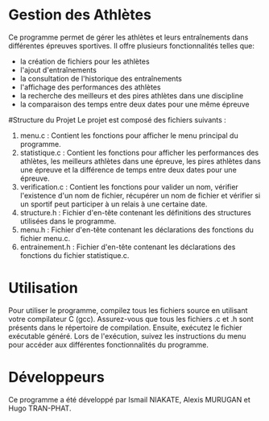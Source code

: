 # Gestion des Athlètes

Ce programme permet de gérer les athlètes et leurs entraînements dans différentes épreuves sportives. 
Il offre plusieurs fonctionnalités telles que:
  - la création de fichiers pour les athlètes
  - l'ajout d'entraînements
  - la consultation de l'historique des entraînements
  - l'affichage des performances des athlètes
  - la recherche des meilleurs et des pires athlètes dans une discipline
  - la comparaison des temps entre deux dates pour une même épreuve


#Structure du Projet
Le projet est composé des fichiers suivants :

1. menu.c : Contient les fonctions pour afficher le menu principal du programme.
2. statistique.c : Contient les fonctions pour afficher les performances des athlètes, les meilleurs athlètes dans une épreuve, les pires athlètes dans une épreuve et la différence de temps entre deux dates pour une épreuve.
3. verification.c : Contient les fonctions pour valider un nom, vérifier l'existence d'un nom de fichier, récupérer un nom de fichier et vérifier si un sportif peut participer à un relais à une certaine date.
4. structure.h : Fichier d'en-tête contenant les définitions des structures utilisées dans le programme.
5. menu.h : Fichier d'en-tête contenant les déclarations des fonctions du fichier menu.c.
6. entrainement.h : Fichier d'en-tête contenant les déclarations des fonctions du fichier statistique.c.


# Utilisation
Pour utiliser le programme, compilez tous les fichiers source en utilisant votre compilateur C (gcc). Assurez-vous que tous les fichiers .c et .h sont présents dans le répertoire de compilation. Ensuite, exécutez le fichier exécutable généré.
Lors de l'exécution, suivez les instructions du menu pour accéder aux différentes fonctionnalités du programme.


# Développeurs
Ce programme a été développé par Ismail NIAKATE, Alexis MURUGAN et Hugo TRAN-PHAT.
